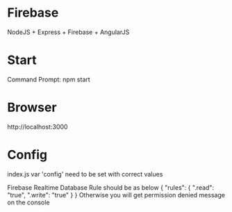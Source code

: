 # Firebase
NodeJS + Express + Firebase + AngularJS


# Start
Command Prompt: npm start

# Browser
http://localhost:3000


# Config
index.js var 'config' need to be set with correct values

Firebase Realtime Database Rule should be as below
{
  "rules": {
    ".read": "true",
    ".write": "true"
  }
}
Otherwise you will get permission denied message on the console
